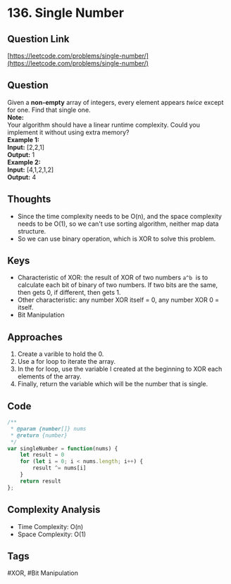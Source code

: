 # 136. Single Number

<a name="Rgg7i"></a>
## Question Link
[https://leetcode.com/problems/single-number/](https://leetcode.com/problems/single-number/)
<a name="kjqBb"></a>
## Question
Given a **non-empty** array of integers, every element appears _twice_ except for one. Find that single one.<br />**Note:**<br />Your algorithm should have a linear runtime complexity. Could you implement it without using extra memory?<br />**Example 1:**<br />**Input:** [2,2,1]<br />**Output:** 1<br />**Example 2:**<br />**Input:** [4,1,2,1,2]<br />**Output:** 4
<a name="Jla0o"></a>
## Thoughts

- Since the time complexity needs to be O(n), and the space complexity needs to be O(1), so we can't use sorting algorithm, neither map data structure.
- So we can use binary operation, which is XOR to solve this problem.
<a name="OvEhr"></a>
## Keys

- Characteristic of XOR: the result of XOR of two numbers `a^b`  is to calculate each bit of binary of two numbers. If two bits are the same, then gets 0, if different, then gets 1.
- Other characteristic: any number XOR itself = 0, any number XOR 0 = itself. 
- Bit Manipulation
<a name="heqsT"></a>
## Approaches

1. Create a varible to hold the 0.
1. Use a for loop to iterate the array.
1. In the for loop, use the variable I created at the beginning to XOR each elements of the array.
1. Finally, return the variable which will be the number that is single.
<a name="oHTNk"></a>
## Code
```javascript
/**
 * @param {number[]} nums
 * @return {number}
 */
var singleNumber = function(nums) {
    let result = 0
    for (let i = 0; i < nums.length; i++) {
        result ^= nums[i]
    }
    return result
};
```
<a name="H6iv1"></a>
## Complexity Analysis

- Time Complexity: O(n)
- Space Complexity: O(1)
<a name="8oCud"></a>
## Tags
#XOR, #Bit Manipulation
